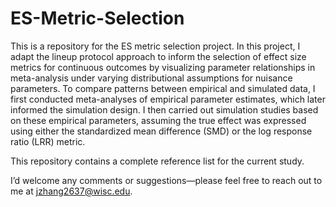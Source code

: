 # ES-Metric-Selection
This is a repository for the ES metric selection project. In this project, I adapt the lineup protocol approach to inform the selection of effect size metrics for continuous outcomes by visualizing parameter relationships in meta-analysis under varying distributional assumptions for nuisance parameters. To compare patterns between empirical and simulated data, I first conducted meta-analyses of empirical parameter estimates, which later informed the simulation design. I then carried out simulation studies based on these empirical parameters, assuming the true effect was expressed using either the standardized mean difference (SMD) or the log response ratio (LRR) metric.

This repository contains a complete reference list for the current study.

I’d welcome any comments or suggestions—please feel free to reach out to me at jzhang2637@wisc.edu.
